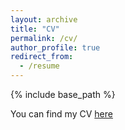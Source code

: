 ```yaml
---
layout: archive
title: "CV"
permalink: /cv/
author_profile: true
redirect_from:
  - /resume
---
```


{% include base_path %}

You can find my CV [here](https://github.com/ghorbanimahdi73/ghorbanimahdi73.github.io/tree/master/files/cv.pdf)

